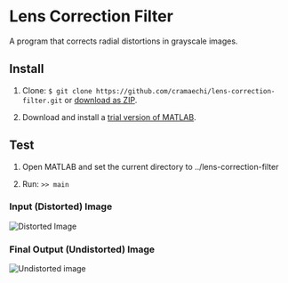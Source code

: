 # Lens Correction Filter
A program that corrects radial distortions in grayscale images.

## Install
1. Clone: 
`$ git clone https://github.com/cramaechi/lens-correction-filter.git` or [download as ZIP](https://github.com/cramaechi/lens-correction-filter/archive/master.zip).

2. Download and install a [trial version of MATLAB](https://www.mathworks.com/downloads/).

## Test
1. Open MATLAB and set the current directory to ../lens-correction-filter

2. Run: 
`>> main`
   
### Input (Distorted) Image
![Distorted Image](https://github.com/cramaechi/lens-correction-filter/blob/master/image/distort4.png)

### Final Output (Undistorted) Image
![Undistorted image](https://github.com/cramaechi/lens-correction-filter/blob/master/image/undistorted.png)
